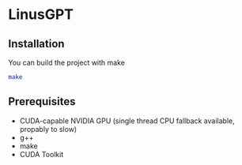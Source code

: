 # LinusGPT


## Installation
You can build the project with make
```bash
make
```

## Prerequisites

* CUDA-capable NVIDIA GPU (single thread CPU fallback available, propably to slow)
* g++
* make
* CUDA Toolkit
